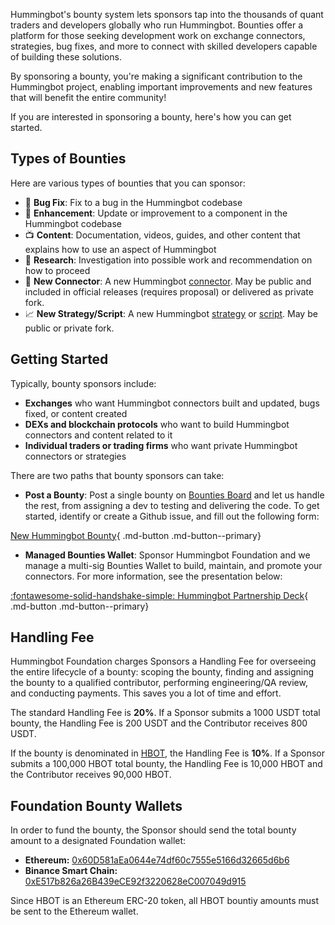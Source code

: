 Hummingbot's bounty system lets sponsors tap into the thousands of quant traders and developers globally who run Hummingbot. Bounties offer a platform for those seeking development work on exchange connectors, strategies, bug fixes, and more to connect with skilled developers capable of building these solutions.

By sponsoring a bounty, you're making a significant contribution to the Hummingbot project, enabling important improvements and new features that will benefit the entire community!  

If you are interested in sponsoring a bounty, here's how you can get started.

## Types of Bounties

Here are various types of bounties that you can sponsor:

* 🐞 **Bug Fix**: Fix to a bug in the Hummingbot codebase
* 🚀 **Enhancement**: Update or improvement to a component in the Hummingbot codebase
* 📺 **Content**: Documentation, videos, guides, and other content that explains how to use an aspect of Hummingbot
* 🔬 **Research**: Investigation into possible work and recommendation on how to proceed
* 🏦 **New Connector**: A new Hummingbot [connector](/exchanges/). May be public and included in official releases (requires proposal) or delivered as private fork.
* 📈 **New Strategy/Script**: A new Hummingbot [strategy](/strategies/) or [script](/scripts/). May be public or private fork.

## Getting Started

Typically, bounty sponsors include:

* **Exchanges** who want Hummingbot connectors built and updated, bugs fixed, or content created
* **DEXs and blockchain protocols** who want to build Hummingbot connectors and content related to it
* **Individual traders or trading firms** who want private Hummingbot connectors or strategies

There are two paths that bounty sponsors can take:

* **Post a Bounty**: Post a single bounty on [Bounties Board](https://github.com/orgs/hummingbot/projects/7) and let us handle the rest, from assigning a dev to testing and delivering the code. To get started, identify or create a Github issue, and fill out the following form:

[New Hummingbot Bounty](https://forms.gle/sZr86AzP26JyL2fZA){ .md-button .md-button--primary}

* **Managed Bounties Wallet**: Sponsor Hummingbot Foundation and we manage a multi-sig Bounties Wallet to build, maintain, and promote your connectors. For more information, see the presentation below:

[:fontawesome-solid-handshake-simple: Hummingbot Partnership Deck](/assets/hummingbot_partners_deck.pdf){ .md-button .md-button--primary}


## Handling Fee

Hummingbot Foundation charges Sponsors a Handling Fee for overseeing the entire lifecycle of a bounty: scoping the bounty, finding and assigning the bounty to a qualified contributor, performing engineering/QA review, and conducting payments. This saves you a lot of time and effort.

The standard Handling Fee is **20%**. If a Sponsor submits a 1000 USDT total bounty, the Handling Fee is 200 USDT and the Contributor receives 800 USDT.

If the bounty is denominated in [HBOT](https://etherscan.io/token/0xe5097d9baeafb89f9bcb78c9290d545db5f9e9cb), the Handling Fee is **10%**. If a Sponsor submits a 100,000 HBOT total bounty, the Handling Fee is 10,000 HBOT and the Contributor receives 90,000 HBOT.

## Foundation Bounty Wallets

In order to fund the bounty, the Sponsor should send the total bounty amount to a designated Foundation wallet:

* **Ethereum:** [0x60D581aEa0644e74df60c7555e5166d32665d6b6](https://etherscan.io/address/0x60d581aea0644e74df60c7555e5166d32665d6b6)  
* **Binance Smart Chain:** [0xE517b826a26B439eCE92f3220628eC007049d915](https://bscscan.com/address/0xe517b826a26b439ece92f3220628c007049d915)

Since HBOT is an Ethereum ERC-20 token, all HBOT bountiy amounts must be sent to the Ethereum wallet.
